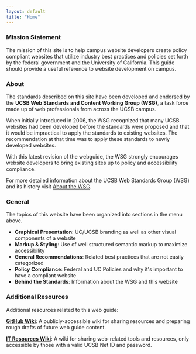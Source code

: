 ```yaml
---
layout: default
title: "Home"
---
```


### Mission Statement

The mission of this site is to help campus website developers create policy
compliant websites that utilize industry best practices and policies set forth
by the federal government and the University of California. This guide should
provide a useful reference to website development on campus.

### About

The standards described on this site have been developed and endorsed by the
**UCSB Web Standards and Content Working Group (WSG)**, a task force made up of
web professionals from across the UCSB campus.

When initially introduced in 2006, the WSG recognized that many UCSB websites
had been developed before the standards were proposed and that it would be
impractical to apply the standards to existing websites. The recommendation
at that time was to apply these standards to newly developed websites.

With this latest revision of the webguide, the WSG strongly encourages website
developers to bring existing sites up to policy and accessibility compliance.

For more detailed information about the UCSB Web Standards Group (WSG) and
its history visit [About the WSG](about).

### General

The topics of this website have been organized into sections in the menu
above.

* **Graphical Presentation**: UC/UCSB branding as well as other visual components of a website
* **Markup & Styling**: Use of well structured semantic markup to maximize accessibility
* **General Recommendations**: Related best practices that are not easily categorized
* **Policy Compliance**: Federal and UC Policies and why it's important to have a compliant website
* **Behind the Standards**: Information about the WSG and this website

### Additional Resources

Additional resources related to this web guide:

**[GitHub Wiki](https://github.com/ucsb-wsg/ucsb-wsg.github.io/wiki)**:
A publicly-accessible wiki for sharing resources and preparing rough drafts of
future web guide content.

**[IT Resources Wiki](https://it.ucsb.edu/resources/website-tools)**:
A wiki for sharing web-related tools and resources, only accessible by those
with a valid UCSB Net ID and password.
